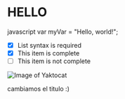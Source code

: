 # HELLO

javascript
var myVar = "Hello, world!";

- [x] List syntax is required
- [x] This item is complete
- [ ] This item is not complete

![Image of Yaktocat](https://octodex.github.com/images/yaktocat.png)


cambiamos el titulo :)
